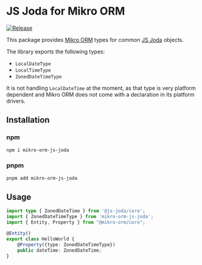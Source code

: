# JS Joda for Mikro ORM

[![Release](https://github.com/DASPRiD/mikro-orm-js-joda/actions/workflows/release.yml/badge.svg)](https://github.com/DASPRiD/mikro-orm-js-joda/actions/workflows/release.yml)

This package provides [Mikro ORM](https://github.com/mikro-orm/mikro-orm) types for common 
[JS Joda](https://github.com/js-joda/js-joda) objects.

The library exports the following types:

- `LocalDateType`
- `LocalTimeType`
- `ZonedDateTimeType`

It is not handling `LocalDateTime` at the moment, as that type is very platform dependent and Mikro ORM does not come
with a declaration in its platform drivers.

## Installation

### npm
```bash
npm i mikro-orm-js-joda
```

### pnpm
```bash
pnpm add mikro-orm-js-joda
```

## Usage

```typescript
import type { ZonedDateTime } from '@js-joda/core';
import { ZonedDateTimeType } from 'mikro-orm-js-joda';
import { Entity, Property } from "@mikro-orm/core";

@Entity()
export class HelloWorld {
    @Property({type: ZonedDateTimeType})
    public dateTime: ZonedDateTime;
}

```
